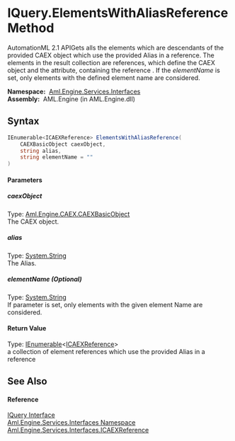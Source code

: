 IQuery.ElementsWithAliasReference Method
========================================
AutomationML 2.1 APIGets alls the elements which are descendants of the provided CAEX object which use the provided Alias in a reference. The elements in the result collection are references, which define the CAEX object and the attribute, containing the reference . If the *elementName* is set, only elements with the defined element name are considered.

  **Namespace:**  [Aml.Engine.Services.Interfaces][1]  
  **Assembly:**  AML.Engine (in AML.Engine.dll)

Syntax
------

```csharp
IEnumerable<ICAEXReference> ElementsWithAliasReference(
	CAEXBasicObject caexObject,
	string alias,
	string elementName = ""
)
```

#### Parameters

##### *caexObject*
Type: [Aml.Engine.CAEX.CAEXBasicObject][2]  
The CAEX object.

##### *alias*
Type: [System.String][3]  
The Alias.

##### *elementName* (Optional)
Type: [System.String][3]  
If parameter is set, only elements with the given element Name are considered.

#### Return Value
Type: [IEnumerable][4]&lt;[ICAEXReference][5]>  
a collection of element references which use the provided Alias in a reference

See Also
--------

#### Reference
[IQuery Interface][6]  
[Aml.Engine.Services.Interfaces Namespace][1]  
[Aml.Engine.Services.Interfaces.ICAEXReference][5]  

[1]: ../README.md
[2]: ../../Aml.Engine.CAEX/CAEXBasicObject/README.md
[3]: https://docs.microsoft.com/dotnet/api/system.string
[4]: https://docs.microsoft.com/dotnet/api/system.collections.generic.ienumerable-1
[5]: ../ICAEXReference/README.md
[6]: README.md
[7]: https://www.automationml.org
[8]: ../../icons/logoShade.png